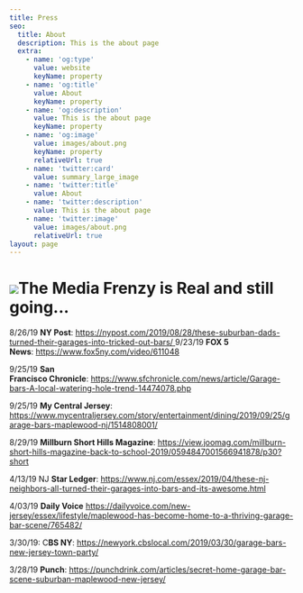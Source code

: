 ```yaml
---
title: Press
seo:
  title: About
  description: This is the about page
  extra:
    - name: 'og:type'
      value: website
      keyName: property
    - name: 'og:title'
      value: About
      keyName: property
    - name: 'og:description'
      value: This is the about page
      keyName: property
    - name: 'og:image'
      value: images/about.png
      keyName: property
      relativeUrl: true
    - name: 'twitter:card'
      value: summary_large_image
    - name: 'twitter:title'
      value: About
    - name: 'twitter:description'
      value: This is the about page
    - name: 'twitter:image'
      value: images/about.png
      relativeUrl: true
layout: page
---
```



# ![](/images/press-star-ledger.png)The Media Frenzy is Real and still going...

8/26/19 **NY Post**: [https://nypost.com/2019/08/28/these-suburban-dads-turned-their-garages-into-tricked-out-bars/
](https://nypost.com/2019/08/28/these-suburban-dads-turned-their-garages-into-tricked-out-bars/)
9/23/19 **FOX 5 News**: [https://www.fox5ny.com/video/611048 ](https://www.fox5ny.com/video/611048)

9/25/19 **San Francisco Chronicle**: <https://www.sfchronicle.com/news/article/Garage-bars-A-local-watering-hole-trend-14474078.php>

9/25/19 **My Central Jersey**:  <https://www.mycentraljersey.com/story/entertainment/dining/2019/09/25/garage-bars-maplewood-nj/1514808001/>

8/29/19 **Millburn Short Hills Magazine**: <https://view.joomag.com/millburn-short-hills-magazine-back-to-school-2019/0594847001566941878/p30?short>

4/13/19 NJ **Star Ledger**: <https://www.nj.com/essex/2019/04/these-nj-neighbors-all-turned-their-garages-into-bars-and-its-awesome.html>

4/03/19 **Daily Voice** <https://dailyvoice.com/new-jersey/essex/lifestyle/maplewood-has-become-home-to-a-thriving-garage-bar-scene/765482/>

3/30/19: C**BS NY**: <https://newyork.cbslocal.com/2019/03/30/garage-bars-new-jersey-town-party/>

3/28/19 **Punch**: <https://punchdrink.com/articles/secret-home-garage-bar-scene-suburban-maplewood-new-jersey/>
